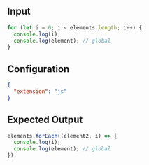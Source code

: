 

## Input
```javascript input
for (let i = 0; i < elements.length; i++) {
  console.log(i);
  console.log(element); // global
}
```

## Configuration
```json configuration
{
  "extension": "js"
}
```

## Expected Output
```javascript expected output
elements.forEach((element2, i) => {
  console.log(i);
  console.log(element); // global
});
```
